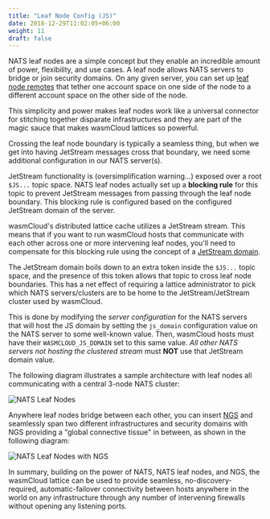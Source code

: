 ```yaml
---
title: "Leaf Node Config (JS)"
date: 2018-12-29T11:02:05+06:00
weight: 11
draft: false
---
```


NATS leaf nodes are a simple concept but they enable an incredible amount of power, flexibility, and use cases. A leaf node allows NATS servers to bridge or join security domains. On any given server, you can set up [leaf node remotes](https://docs.nats.io/running-a-nats-service/configuration/leafnodes) that tether one account space on one side of the node to a different account space on the other side of the node.

This simplicity and power makes leaf nodes work like a universal connector for stitching together disparate infrastructures and they are part of the magic sauce that makes wasmCloud lattices so powerful.

Crossing the leaf node boundary is typically a seamless thing, but when we get into having JetStream messages cross that boundary, we need some additional configuration in our NATS server(s).

JetStream functionality is (oversimplification warning...) exposed over a root `$JS...` topic space. NATS leaf nodes actually set up a **blocking rule** for this topic to prevent JetStream messages from passing through the leaf node boundary. This blocking rule is configured based on the configured JetStream domain of the server.

wasmCloud's distributed lattice cache utilizes a JetStream stream. This means that if you want to run wasmCloud hosts that communicate with each other across one or more intervening leaf nodes, you'll need to compensate for this blocking rule using the concept of a [JetStream domain](https://docs.nats.io/running-a-nats-service/configuration/clustering/jetstream_clustering).

The JetStream domain boils down to an extra token inside the `$JS...` topic space, and the presence of this token allows that topic to cross leaf node boundaries. This has a net effect of requiring a lattice administrator to pick which NATS servers/clusters are to be home to the JetStream/JetStream cluster used by wasmCloud.

This is done by modifying the _server configuration_ for the NATS servers that will host the JS domain by setting the `js_domain` configuration value on the NATS server to some well-known value. Then, wasmCloud hosts must have their `WASMCLOUD_JS_DOMAIN` set to this same value. _All other NATS servers not hosting the clustered stream_ must **NOT** use that JetStream domain value.

The following diagram illustrates a sample architecture with leaf nodes all communicating with a central 3-node NATS cluster:

![NATS Leaf Nodes](/img/nats_js_leafs.png)

Anywhere leaf nodes bridge between each other, you can insert [NGS](https://synadia.com/ngs) and seamlessly span two different infrastructures and security domains with NGS providing a "global connective tissue" in between, as shown in the following diagram:

![NATS Leaf Nodes with NGS](/img/nats_js_leafs_ngs.png)

In summary, building on the power of NATS, NATS leaf nodes, and NGS, the wasmCloud lattice can be used to provide seamless, no-discovery-required, automatic-failover connectivity between hosts anywhere in the world on any infrastructure through any number of intervening firewalls without opening any listening ports.
